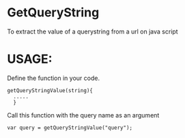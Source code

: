 # GetQueryString
To extract the value of a querystring from a url on java script

# USAGE:
Define the function in your code.
```
getQueryStringValue(string){
  .....
  }
```
Call this function with the query name as an argument
```
var query = getQueryStringValue("query");
```
  

  
 
